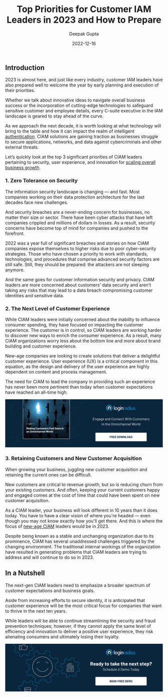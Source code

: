 ﻿---
title: "Top Priorities for Customer IAM Leaders in 2023 and How to Prepare"
date: "2022-12-16"
coverImage: "ciam-leaders.jpg"
tags: ["ciam", "authentication", "data security","cx"]
author: "Deepak Gupta"
description: "As we approach the next decade, it is worth looking at what technology will bring to the table and how it can impact the realm of intelligent authentication. Let’s look at some of the top priorities of CIAM leaders in 2023."
metatitle: "Top 3 Things Customer IAM Leaders Will Prioritize in 2023"
metadescription: "Whether it’s security, user experience, or customer acquisition, every C-suite executive in the IAM landscape is geared to stay ahead of the curve."
---

## Introduction

2023 is almost here, and just like every industry, customer IAM leaders have also prepared well to welcome the year by early planning and execution of their priorities. 

Whether we talk about innovative ideas to navigate overall business success or the incorporation of cutting-edge technologies to safeguard sensitive customer and employee details, every C-suite executive in the IAM landscape is geared to stay ahead of the curve. 

As we approach the next decade, it is worth looking at what technology will bring to the table and how it can impact the realm of intelligent [authentication](https://www.loginradius.com/authentication/). CIAM solutions are gaining traction as businesses struggle to secure applications, networks, and data against cybercriminals and other external threats. 

Let’s quickly look at the top 3 significant priorities of CIAM leaders pertaining to security, user experience, and innovation for [scaling overall business growth](https://blog.loginradius.com/identity/scale-business-with-identity-management/). 


### 1. Zero Tolerance on Security

The information security landscape is changing — and fast. Most companies working on their data protection architecture for the last decades face new challenges. 

And security breaches are a never-ending concern for businesses, no matter their size or sector. There have been cyber attacks that have left companies crippled and millions of dollars in losses. As a result, security concerns have become top of mind for companies and pushed to the forefront.

2022 was a year full of significant breaches and stories on how CIAM companies expose themselves to higher risks due to poor cyber-security strategies. Those who have chosen a priority to work with standards, technologies, and procedures that comprise advanced security factors are still safe. Still, they should be prepared: the attackers are not sleeping anymore.

And the same goes for customer information security and privacy. CIAM leaders are more concerned about customers’ data security and aren’t taking any risks that may lead to a data breach compromising customer identities and sensitive data. 


### 2. The Next Level of Customer Experience 

While CIAM leaders were initially concerned about the inability to influence consumer spending, they have focused on impacting the customer experience. The customer is in control, so CIAM leaders are working harder to discover new ways to enrich the consumer experience. As a result, many CIAM organizations worry less about the bottom line and more about brand building and customer experience.

New-age companies are looking to create solutions that deliver a delightful customer experience. User experience (UX) is a critical component in this equation, as the design and delivery of the user experience are highly dependent on content and process management. 

The need for CIAM to lead the company in providing such an experience has never been more pertinent than today when customer expectations have reached an all-time high.

[![EB-omnichannel](EB-omnichannel.png)](https://www.loginradius.com/resource/making-customers-feel-seen-in-an-omnichannel-world/)


### 3. Retaining Customers and New Customer Acquisition

When growing your business, juggling new customer acquisition and retaining the current ones can be difficult. 

New customers are critical to revenue growth, but so is reducing churn from your existing customers. And often, keeping your current customers happy and engaged comes at the cost of time that could have been spent on new customer acquisition. 

As a CIAM leader, your business will look different in 10 years than it does today. You have to have a clear vision of where you're headed — even though you may not know exactly how you'll get there. And this is where the focus of [new-age CIAM](https://blog.loginradius.com/identity/new-age-ciam/) leaders would be in 2023. 

Despite being known as a stable and unchanging organization due to its prominence, CIAM has several unaddressed challenges triggered by the changing environment. The traditional internal workings of the organization have resulted in generating problems that CIAM leaders are trying to address and will continue to do so in 2023. 

## In a Nutshell 

The next-gen CIAM leaders need to emphasize a broader spectrum of customer expectations and business goals.

Aside from increasing efforts to secure identity, it is anticipated that customer experience will be the most critical focus for companies that want to thrive in the next ten years. 

While leaders will be able to continue streamlining the security and fraud prevention techniques; however, if they cannot apply the same level of efficiency and innovation to deliver a positive user experience, they risk alienating consumers and ultimately losing their loyalty. 

[![book-a-demo-loginradius](../../assets/book-a-demo-loginradius.png)](https://www.loginradius.com/book-a-demo/)
